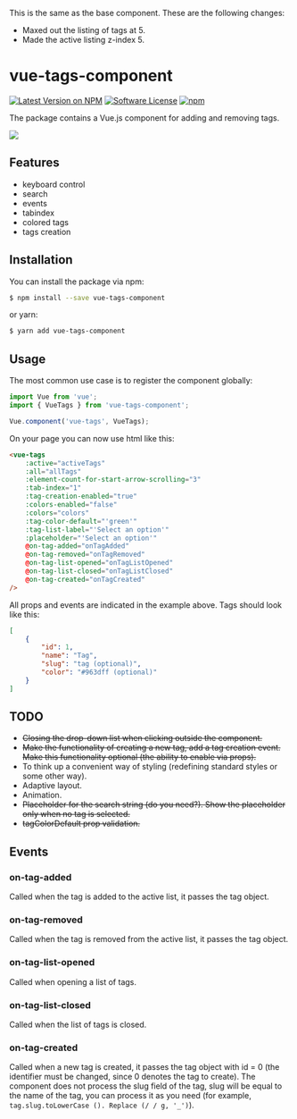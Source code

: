 This is the same as the base component. These are the following changes:  
- Maxed out the listing of tags at 5.
- Made the active listing z-index 5.  

# vue-tags-component

[![Latest Version on NPM](https://img.shields.io/npm/v/vue-tags-component.svg?style=flat-square)](https://npmjs.com/package/vue-tags-component)
[![Software License](https://img.shields.io/badge/license-MIT-brightgreen.svg?style=flat-square)](LICENSE.md)
[![npm](https://img.shields.io/npm/dt/vue-tags-component.svg?style=flat-square)](https://www.npmjs.com/package/vue-tags-component)

The package contains a Vue.js component for adding and removing tags.

![](screenshot.gif)

## Features

- keyboard control
- search
- events
- tabindex
- colored tags
- tags creation

## Installation

You can install the package via npm:

```sh
$ npm install --save vue-tags-component
```
or yarn:

```sh
$ yarn add vue-tags-component
```

## Usage

The most common use case is to register the component globally:

```js
import Vue from 'vue';
import { VueTags } from 'vue-tags-component';

Vue.component('vue-tags', VueTags);
```

On your page you can now use html like this:

```html
<vue-tags
    :active="activeTags"
    :all="allTags"
    :element-count-for-start-arrow-scrolling="3"
    :tab-index="1"
    :tag-creation-enabled="true"
    :colors-enabled="false"
    :colors="colors"
    :tag-color-default="'green'"
    :tag-list-label="'Select an option'"
    :placeholder="'Select an option'"
    @on-tag-added="onTagAdded"
    @on-tag-removed="onTagRemoved"
    @on-tag-list-opened="onTagListOpened"
    @on-tag-list-closed="onTagListClosed"
    @on-tag-created="onTagCreated"
/>
```

All props and events are indicated in the example above. Tags should look like this:

```json
[
    {
        "id": 1,
        "name": "Tag",
        "slug": "tag (optional)",
        "color": "#963dff (optional)"
    }
]
```

## TODO

- ~~Closing the drop-down list when clicking outside the component.~~
- ~~Make the functionality of creating a new tag, add a tag creation event. Make this functionality optional (the ability to enable via props).~~
- To think up a convenient way of styling (redefining standard styles or some other way).
- Adaptive layout.
- Animation.
- ~~Placeholder for the search string (do you need?). Show the placeholder only when no tag is selected.~~
- ~~tagColorDefault prop validation.~~

## Events

### on-tag-added

Called when the tag is added to the active list, it passes the tag object.

### on-tag-removed

Called when the tag is removed from the active list, it passes the tag object.

### on-tag-list-opened

Called when opening a list of tags.

### on-tag-list-closed

Called when the list of tags is closed.

### on-tag-created

Called when a new tag is created, it passes the tag object with id = 0 (the identifier must be changed, since 0 denotes the tag to create). The component does not process the slug field of the tag, slug will be equal to the name of the tag, you can process it as you need (for example, `tag.slug.toLowerCase (). Replace (/ / g, '_')`).
